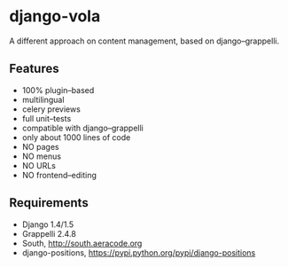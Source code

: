 django-vola
===========

A different approach on content management, based on django–grappelli.

Features
--------

* 100% plugin–based
* multilingual
* celery previews
* full unit–tests
* compatible with django–grappelli
* only about 1000 lines of code
* NO pages
* NO menus
* NO URLs
* NO frontend–editing

Requirements
------------

* Django 1.4/1.5
* Grappelli 2.4.8
* South, http://south.aeracode.org
* django-positions, https://pypi.python.org/pypi/django-positions